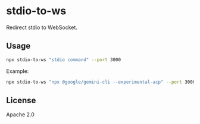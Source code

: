 # stdio-to-ws

Redirect stdio to WebSocket.

## Usage

```bash
npx stdio-to-ws "stdio command" --port 3000
```

Example:

```bash
npx stdio-to-ws "npx @google/gemini-cli --experimental-acp" --port 3000
```

## License

Apache 2.0
